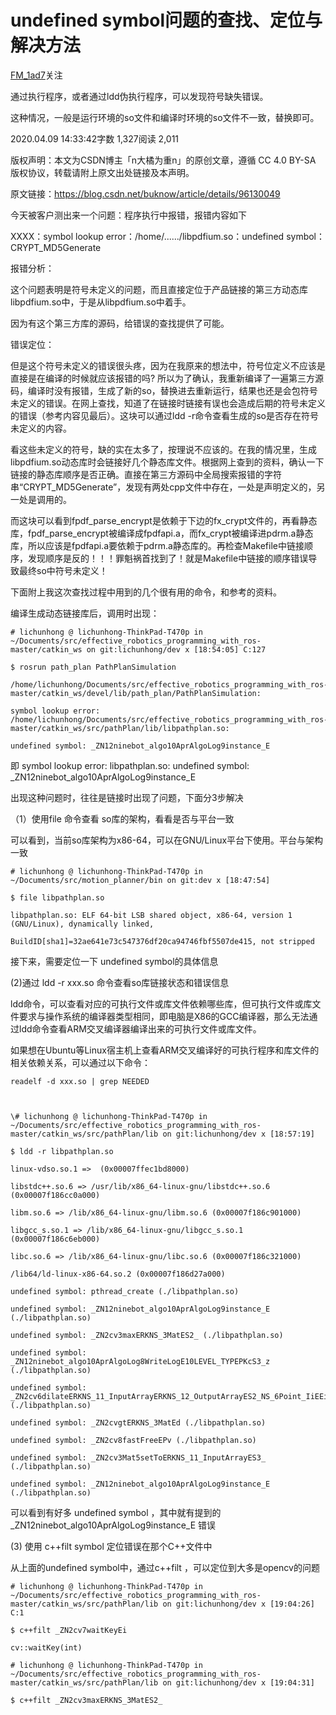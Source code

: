 # undefined symbol问题的查找、定位与解决方法

[FM_1ad7](https://www.jianshu.com/u/8704933999e1)关注



通过执行程序，或者通过ldd伪执行程序，可以发现符号缺失错误。

这种情况，一般是运行环境的so文件和编译时环境的so文件不一致，替换即可。



2020.04.09 14:33:42字数 1,327阅读 2,011

版权声明：本文为CSDN博主「n大橘为重n」的原创文章，遵循 CC 4.0 BY-SA 版权协议，转载请附上原文出处链接及本声明。

原文链接：https://blog.csdn.net/buknow/article/details/96130049

今天被客户测出来一个问题：程序执行中报错，报错内容如下

XXXX：symbol lookup error：/home/....../libpdfium.so：undefined symbol：CRYPT_MD5Generate

报错分析：

​        这个问题表明是符号未定义的问题，而且直接定位于产品链接的第三方动态库libpdfium.so中，于是从libpdfium.so中着手。

因为有这个第三方库的源码，给错误的查找提供了可能。

错误定位：

​        但是这个符号未定义的错误很头疼，因为在我原来的想法中，符号位定义不应该是直接是在编译的时候就应该报错的吗? 所以为了确认，我重新编译了一遍第三方源码，编译时没有报错，生成了新的so，替换进去重新运行，结果也还是会包符号未定义的错误。在网上查找，知道了在链接时链接有误也会造成后期的符号未定义的错误（参考内容见最后）。这块可以通过ldd -r命令查看生成的so是否存在符号未定义的内容。

​        看这些未定义的符号，缺的实在太多了，按理说不应该的。在我的情况里，生成libpdfium.so动态库时会链接好几个静态库文件。根据网上查到的资料，确认一下链接的静态库顺序是否正确。直接在第三方源码中全局搜索报错的字符串“CRYPT_MD5Generate”，发现有两处cpp文件中存在，一处是声明定义的，另一处是调用的。

​        而这块可以看到fpdf_parse_encrypt是依赖于下边的fx_crypt文件的，再看静态库，fpdf_parse_encrypt被编译成fpdfapi.a，而fx_crypt被编译进pdrm.a静态库，所以应该是fpdfapi.a要依赖于pdrm.a静态库的。再检查Makefile中链接顺序，发现顺序是反的！！！罪魁祸首找到了！就是Makefile中链接的顺序错误导致最终so中符号未定义！



下面附上我这次查找过程中用到的几个很有用的命令，和参考的资料。

编译生成动态链接库后，调用时出现：

```
# lichunhong @ lichunhong-ThinkPad-T470p in ~/Documents/src/effective_robotics_programming_with_ros-master/catkin_ws on git:lichunhong/dev x [18:54:05] C:127

$ rosrun path_plan PathPlanSimulation

/home/lichunhong/Documents/src/effective_robotics_programming_with_ros-master/catkin_ws/devel/lib/path_plan/PathPlanSimulation:

symbol lookup error: /home/lichunhong/Documents/src/effective_robotics_programming_with_ros-master/catkin_ws/src/pathPlan/lib/libpathplan.so:

undefined symbol: _ZN12ninebot_algo10AprAlgoLog9instance_E
```

即 symbol lookup error: libpathplan.so: undefined symbol: _ZN12ninebot_algo10AprAlgoLog9instance_E

出现这种问题时，往往是链接时出现了问题，下面分3步解决

（1）使用file 命令查看 so库的架构，看看是否与平台一致

可以看到，当前so库架构为x86-64，可以在GNU/Linux平台下使用。平台与架构一致
```
# lichunhong @ lichunhong-ThinkPad-T470p in ~/Documents/src/motion_planner/bin on git:dev x [18:47:54]

$ file libpathplan.so

libpathplan.so: ELF 64-bit LSB shared object, x86-64, version 1 (GNU/Linux), dynamically linked,

BuildID[sha1]=32ae641e73c547376df20ca94746fbf5507de415, not stripped
```
接下来，需要定位一下 undefined symbol的具体信息

(2)通过 ldd -r xxx.so 命令查看so库链接状态和错误信息

ldd命令，可以查看对应的可执行文件或库文件依赖哪些库，但可执行文件或库文件要求与操作系统的编译器类型相同，即电脑是X86的GCC编译器，那么无法通过ldd命令查看ARM交叉编译器编译出来的可执行文件或库文件。

如果想在Ubuntu等Linux宿主机上查看ARM交叉编译好的可执行程序和库文件的相关依赖关系，可以通过以下命令：
```
readelf -d xxx.so | grep NEEDED



\# lichunhong @ lichunhong-ThinkPad-T470p in ~/Documents/src/effective_robotics_programming_with_ros-master/catkin_ws/src/pathPlan/lib on git:lichunhong/dev x [18:57:19]

$ ldd -r libpathplan.so

linux-vdso.so.1 =>  (0x00007ffec1bd8000)

libstdc++.so.6 => /usr/lib/x86_64-linux-gnu/libstdc++.so.6 (0x00007f186cc0a000)

libm.so.6 => /lib/x86_64-linux-gnu/libm.so.6 (0x00007f186c901000)

libgcc_s.so.1 => /lib/x86_64-linux-gnu/libgcc_s.so.1 (0x00007f186c6eb000)

libc.so.6 => /lib/x86_64-linux-gnu/libc.so.6 (0x00007f186c321000)

/lib64/ld-linux-x86-64.so.2 (0x00007f186d27a000)

undefined symbol: pthread_create (./libpathplan.so)

undefined symbol: _ZN12ninebot_algo10AprAlgoLog9instance_E (./libpathplan.so)

undefined symbol: _ZN2cv3maxERKNS_3MatES2_ (./libpathplan.so)

undefined symbol: _ZN12ninebot_algo10AprAlgoLog8WriteLogE10LEVEL_TYPEPKcS3_z (./libpathplan.so)

undefined symbol: _ZN2cv6dilateERKNS_11_InputArrayERKNS_12_OutputArrayES2_NS_6Point_IiEEiiRKNS_7Scalar_IdEE (./libpathplan.so)

undefined symbol: _ZN2cvgtERKNS_3MatEd (./libpathplan.so)

undefined symbol: _ZN2cv8fastFreeEPv (./libpathplan.so)

undefined symbol: _ZN2cv3Mat5setToERKNS_11_InputArrayES3_ (./libpathplan.so)

undefined symbol: _ZN12ninebot_algo10AprAlgoLog9instance_E (./libpathplan.so)
```
可以看到有好多 undefined symbol ，其中就有提到的 _ZN12ninebot_algo10AprAlgoLog9instance_E 错误

(3) 使用 c++filt symbol 定位错误在那个C++文件中

从上面的undefined symbol中，通过c++filt <symbol>，可以定位到大多是opencv的问题
```
# lichunhong @ lichunhong-ThinkPad-T470p in ~/Documents/src/effective_robotics_programming_with_ros-master/catkin_ws/src/pathPlan/lib on git:lichunhong/dev x [19:04:26] C:1

$ c++filt _ZN2cv7waitKeyEi

cv::waitKey(int)

# lichunhong @ lichunhong-ThinkPad-T470p in ~/Documents/src/effective_robotics_programming_with_ros-master/catkin_ws/src/pathPlan/lib on git:lichunhong/dev x [19:04:31]

$ c++filt _ZN2cv3maxERKNS_3MatES2_
```